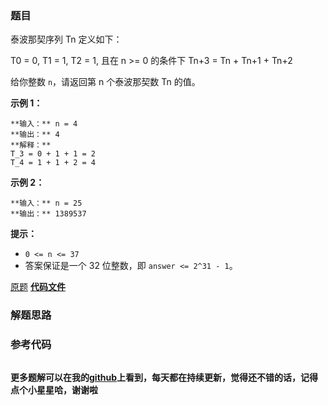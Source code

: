 ### 题目
泰波那契序列 Tn 定义如下：

T0 = 0, T1 = 1, T2 = 1, 且在 n >= 0 的条件下 Tn+3 = Tn \+ Tn+1 \+ Tn+2

给你整数 `n`，请返回第 n 个泰波那契数 Tn 的值。



**示例 1：**

    
    
    **输入：** n = 4
    **输出：** 4
    **解释：**
    T_3 = 0 + 1 + 1 = 2
    T_4 = 1 + 1 + 2 = 4
    

**示例 2：**

    
    
    **输入：** n = 25
    **输出：** 1389537
    



**提示：**

  * `0 <= n <= 37`
  * 答案保证是一个 32 位整数，即 `answer <= 2^31 - 1`。

[原题](https://leetcode-cn.com/problems/n-th-tribonacci-number/)    **[代码文件]()**


### 解题思路




### 参考代码

```go


```




**更多题解可以在我的[github](https://github.com/LZH139/leetcode_Go)上看到，每天都在持续更新，觉得还不错的话，记得点个小星星哈，谢谢啦**
